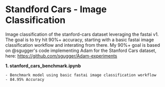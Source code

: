# Standford Cars  - Image Classification

Image classification of the stanford-cars dataset leveraging the fastai v1. The goal is to try hit 90%+ accuracy, starting with a basic fastai image classification workflow and interating from there. My 90%+ goal is based on @sgugger's code implementing Adam for the Stanford Cars dataset, here: https://github.com/sgugger/Adam-experiments

**1. stanford_cars_benchmark.ipynb**

    - Benchmark model using basic fastai image classification workflow
    - 84.95% Accuracy
